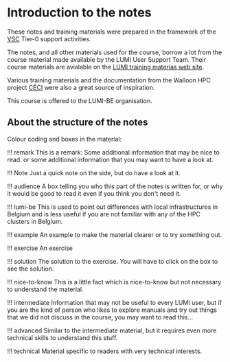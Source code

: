 # Introduction to the notes

These notes and training materials were prepared in the framework of the 
[VSC](https://www.vscentrum.be/) Tier-0 support activities.

The notes, and all other materials used for the course, borrow a lot from the
course material made available by the LUMI User Support Team.
Their course materials are avialable on the
[LUMI training materias web site](https://lumi-supercomputer.github.io/LUMI-training-materials/).

Various training materials and the documentation from the Walloon HPC project [CÉCI](https://www.ceci-hpc.be/)
were also a great source of inspiration.

This course is offered to the LUMI-BE organisation.


## About the structure of the notes

Colour coding and boxes in the material:

!!! remark
    This is a remark: Some additional information that may be nice to read. or some
    additional information that you may want to have a look at.

!!! Note
    Just a quick note on the side, but do have a look at it.

!!! audience
    A box telling you who this part of the notes is written for, or why it would be
    good to read it even if you think you don't need it.

!!! lumi-be
    This is used to point out differences with local infrastructures in Belgium and
    is less useful if you are not familiar with any of the HPC clusters in Belgium.

!!! example
    An example to make the material clearer or to try something out.

!!! exercise
    An exercise

!!! solution
    The solution to the exercise. You will have to click on the box to see the solution.

!!! nice-to-know
    This is a little fact which is nice-to-know but not necessary to understand the
    material.

!!! intermediate
    Information that may not be useful to every LUMI user, but if you are the kind of
    person who likes to explore manuals and try out things that we did not discuss
    in the course, you may want to read this...

!!! advanced
    Similar to the intermediate material, but it requires even more technical skills to
    understand this stuff.

!!! technical
    Material specific to readers with very technical interests.

